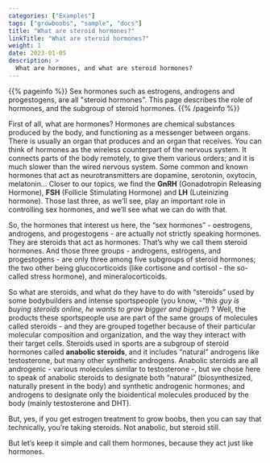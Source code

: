 ```yaml
---
categories: ["Examples"]
tags: ["growboobs", "sample", "docs"]
title: "What are steroid hormones?"
linkTitle: "What are steroid hormones?"
weight: 1
date: 2023-01-05
description: >
  What are hormones, and what are steroid hormones?
---
```


{{% pageinfo %}}
Sex hormones such as estrogens, androgens and progestogens, are all "steroid hormones". This page describes the role of hormones, and the subgroup of steroid hormones.
{{% /pageinfo %}}


First of all, what are hormones? Hormones are chemical substances produced by the body, and functioning as a messenger between organs. There is usually an organ that produces and an organ that receives. You can think of hormones as the wireless counterpart of the nervous system. It connects parts of the body remotely, to give them various orders; and it is much slower than the wired nervous system. Some common and known hormones that act as neurotransmitters are dopamine, serotonin, oxytocin, melatonin… Closer to our topics, we find the **GnRH** (Gonadotropin Releasing Hormone), **FSH** (Follicle Stimulating Hormone) and **LH** (Luteinizing hormone). Those last three, as we’ll see, play an important role in controlling sex hormones, and we’ll see what we can do with that.

So, the hormones that interest us here, the “sex hormones” - oestrogens, androgens, and progestogens - are actually not strictly speaking hormones. They are steroids that act as hormones. That’s why we call them steroid hormones. And those three groups - androgens, estrogens, and progestogens - are only three among five subgroups of steroid hormones; the two other being glucocorticoids (like cortisone and cortisol - the so-called stress hormone), and mineralocorticoids.

So what are steroids, and what do they have to do with “steroids” used by some bodybuilders and intense sportspeople (you know, -_“this guy is buying steroids online, he wants to grow bigger and bigger!_) ? Well, the products these sportspeople use are part of the same groups of molecules called steroids - and they are grouped together because of their particular molecular composition and organization, and the way they interact with their target cells. Steroids used in sports are a subgroup of steroid hormones called **anabolic steroids**, and it includes “natural” androgens like testosterone, but many other synthetic androgens. Anabolic steroids are all androgenic - various molecules similar to testosterone -, but we chose here to speak of anabolic steroids to designate both “natural” (biosynthesized, naturally present in the body) and synthetic androgenic hormones; and androgens to designate only the bioidentical molecules produced by the body (mainly testosterone and DHT).

But, yes, if you get estrogen treatment to grow boobs, then you can say that technically, you’re taking steroids. Not anabolic, but steroid still.

But let’s keep it simple and call them hormones, because they act just like hormones.
